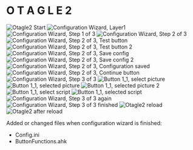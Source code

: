 # O T A G L E 2

![Otagle2 Start](/pictures/Otagle2_Start.png)
![Configuration Wizard, Layer1](/pictures/Otagle2_ConfigWizard_Layer1.png)
![Configuration Wizard, Step 1 of 3](/pictures/Otagle2_ConfigWizard_Step1of3.png)
![Configuration Wizard, Step 2 of 3](/pictures/Otagle2_ConfigWizard_Step2of3.png)
![Configuration Wizard, Step 2 of 3, Test button](/pictures/Otagle2_ConfigWizard_Step2of3_Test.png)
![Configuration Wizard, Step 2 of 3, Test button 2](/pictures/Otagle2_ConfigWizard_Step2of3_Test2.png)
![Configuration Wizard, Step 2 of 3, Save config](/pictures/Otagle2_ConfigWizard_Step2of3_SaveConfig.png)
![Configuration Wizard, Step 2 of 3, Save config 2](/pictures/Otagle2_ConfigWizard_Step2of3_SaveConfig2.png)
![Configuration Wizard, Step 2 of 3, Configuration saved](/pictures/Otagle2_ConfigWizard_Step2of3_ConfigurationSaved.png)
![Configuration Wizard, Step 2 of 3, Continue button](/pictures/Otagle2_ConfigWizard_Step2of3_Continue.png)
![Configuration Wizard, Step 3 of 3](/pictures/Otagle2_ConfigWizard_Step3of3.png)
![Button 1_1, select picture](/pictures/Otagle2_Button1_1_SelectPicture.png)
![Button 1_1, selected picture](/pictures/Otagle2_Button1_1_SelectedPicture.png)
![Button 1_1, selected picture 2](/pictures/Otagle2_Button1_1_SelectedPicture2.png)
![Button 1_1, select script](/pictures/Otagle2_Button1_1_SelectScript.png)
![Button 1_1, selected script](/pictures/Otagle2_Button1_1_SelectedScript.png)
![Configuration Wizard, Step 3 of 3 again](/pictures/Otagle2_Step3_Again.png)
![Configuration Wizard, Step 3 of 3 finished](/pictures/Otagle2_Step3_FinishWizard.png)
![Otagle2 reload](/pictures/Otagle2_WillReload.png)
![Otagle2 after reload](/pictures/Otagle2_AfterReload.png)

Added or changed files when configuration wizard is finished:
- Config.ini
- ButtonFunctions.ahk

